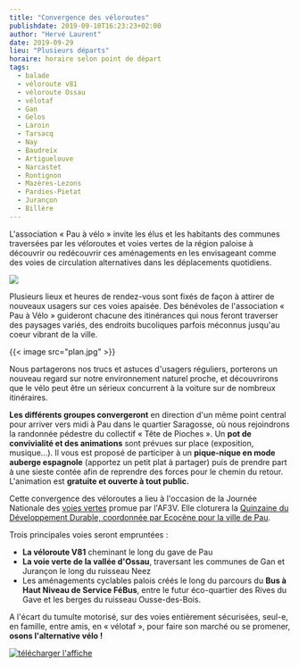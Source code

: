 ```yaml
---
title: "Convergence des véloroutes"
publishdate: 2019-09-10T16:23:23+02:00
author: "Hervé Laurent"
date: 2019-09-29
lieu: "Plusieurs départs"
horaire: horaire selon point de départ
tags:
  - balade
  - véloroute v81
  - véloroute Ossau
  - vélotaf
  - Gan
  - Gelos
  - Laroin
  - Tarsacq
  - Nay
  - Baudreix
  - Artiguelouve
  - Narcastet
  - Rontignon
  - Mazères-Lezons
  - Pardies-Pietat
  - Jurançon
  - Billère
---
```


L'association « Pau à vélo » invite les élus et les habitants des communes traversées par les véloroutes et voies vertes de la région paloise à découvrir ou redécouvrir ces aménagements en les envisageant comme des voies de circulation alternatives dans les déplacements quotidiens.

<!--more-->

![](arrets.jpg)

Plusieurs lieux et heures de rendez-vous sont fixés de façon à attirer de nouveaux usagers sur ces voies apaisée. Des bénévoles de l'association « Pau à Vélo » guideront chacune des itinérances qui nous feront traverser des paysages variés, des endroits bucoliques parfois méconnus jusqu'au coeur vibrant de la ville.

{{< image src="plan.jpg" >}}

Nous  partagerons nos trucs et astuces d'usagers réguliers, porterons un nouveau regard sur notre environnement naturel proche, et découvrirons que le vélo peut être un sérieux concurrent à la voiture sur de nombreux itinéraires.

 **Les différents groupes convergeront** en direction d'un même point central pour arriver vers midi à Pau dans le quartier Saragosse, où nous rejoindrons la randonnée pédestre du collectif « Tête de Pioches ». Un **pot de convivialité et des animations** sont prévues sur place (exposition, musique...). Il vous est proposé de participer à un **pique-nique en mode auberge espagnole** (apportez un petit plat à partager) puis de prendre part à une sieste contée afin de reprendre des forces pour le chemin du retour. L'animation est **gratuite et ouverte à tout public.** 


Cette convergence des véloroutes a lieu à l'occasion de la Journée Nationale des [voies vertes] promue par l'AF3V. Elle cloturera la [Quinzaine du Développement Durable, coordonnée par Ecocène pour la ville de Pau][quinzaine].


Trois principales voies seront empruntées :

* **La véloroute V81** cheminant le long du gave de Pau
* **La voie verte de la vallée d'Ossau**, traversant les communes de Gan et Jurançon le long du ruisseau Neez
* Les aménagements cyclables palois créés le long du parcours du **Bus à Haut Niveau de Service FéBus**, entre le futur éco-quartier des Rives du Gave et les berges du ruisseau Ousse-des-Bois.



A l'écart du tumulte motorisé, sur des voies entièrement sécurisées, seul-e, en famille, entre amis, en « vélotaf », pour faire son marché ou se promener, **osons l'alternative vélo !**

<a href="affiche.jpg"><img src="affiche-small.jpg" alt="télécharger l'affiche" style="display:block;margin:0 auto;"/></a>


[quinzaine]: /agenda/2019/rue-carnot-aux-enfants/qdd19-prog.pdf
[voies vertes]: http://af3v.org/